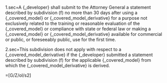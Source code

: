 1.sec=A {_developer} shall submit to the Attorney General a statement described by subdivision (f) no more than 30 days after using a {_covered_model} or {_covered_model_derivative} for a purpose not exclusively related to the training or reasonable evaluation of the {_covered_model} or compliance with state or federal law or making a {_covered_model} or {_covered_model_derivative} available for commercial or public, or foreseeably public, use for the first time.

2.sec=This subdivision does not apply with respect to a {_covered_model_derivative} if the {_developer} submitted a statement described by subdivision (f) for the applicable {_covered_model} from which the {_covered_model_derivative} is derived.

=[G/Z/ol/s2]

